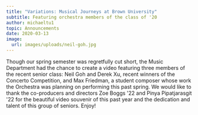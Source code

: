 ```yaml
---
title: "Variations: Musical Journeys at Brown University"
subtitle: Featuring orchestra members of the class of '20
author: michaeltu1
topic: Announcements
date: 2020-03-13
image:
  url: images/uploads/neil-goh.jpg
---
```

Though our spring semester was regretfully cut short, the Music Department had the chance to create a video featuring three members of the recent senior class: Neil Goh and Derek Xu, recent winners of the Concerto Competition, and Max Friedman, a student composer whose work the Orchestra was planning on performing this past spring. We would like to thank the co-producers and directors Zoe Boggs '22 and Pinya Pipatjarasgit '22 for the beautiful video souvenir of this past year and the dedication and talent of this group of seniors. Enjoy!

<div className="aspect-w-16 aspect-h-9><iframe allow="fullscreen" title="Variations" src="https://www.youtube.com/embed/GhP73ZQq8d8"/></div>
